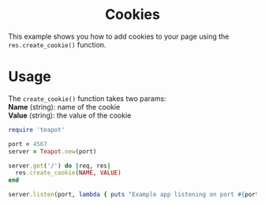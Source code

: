 <p align="center">
  <h1 align="center"><b>Cookies</b></h1>
</p>

This example shows you how to add cookies to your page using the `res.create_cookie()` function.

# Usage

The `create_cookie()` function takes two params:
<br>
**Name** (string): name of the cookie
<br>
**Value** (string): the value of the cookie

```rb
require 'teapot'

port = 4567
server = Teapot.new(port)

server.get('/') do |req, res|
  res.create_cookie(NAME, VALUE)
end

server.listen(port, lambda { puts "Example app listening on port #{port}" })

```
